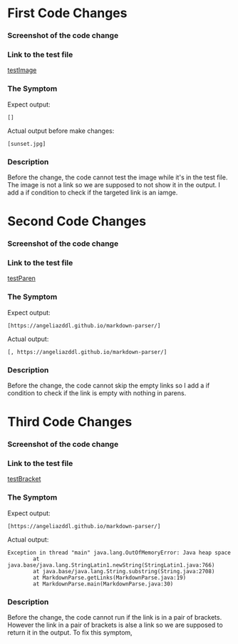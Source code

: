 # First Code Changes
### Screenshot of the code change

### Link to the test file

[testImage](https://angeliazddl.github.io/markdown-parser/testImage.html)

### The Symptom

Expect output:

`[]`

Actual output before make changes:

`[sunset.jpg]`

### Description

Before the change, the code cannot test the image while it's in the test file. The image is not a link so we are supposed to not show it in the output. I add a if condition to check if the targeted link is an iamge.

# Second Code Changes
### Screenshot of the code change

### Link to the test file

[testParen](https://angeliazddl.github.io/markdown-parser/testParen.html)

### The Symptom
Expect output:

`[https://angeliazddl.github.io/markdown-parser/]`

Actual output:

`[, https://angeliazddl.github.io/markdown-parser/]`

### Description

Before the change, the code cannot skip the empty links so I add a if condition to check if the link is empty with nothing in parens.

# Third Code Changes
### Screenshot of the code change

### Link to the test file

[testBracket](https://angeliazddl.github.io/markdown-parser/testBracket.html)

### The Symptom

Expect output:

`[https://angeliazddl.github.io/markdown-parser/]`

Actual output:

```
Exception in thread "main" java.lang.OutOfMemoryError: Java heap space
        at java.base/java.lang.StringLatin1.newString(StringLatin1.java:766)
        at java.base/java.lang.String.substring(String.java:2708)
        at MarkdownParse.getLinks(MarkdownParse.java:19)
        at MarkdownParse.main(MarkdownParse.java:30)
```

### Description

Before the change, the code cannot run if the link is in a pair of brackets. However the link in a pair of brackets is alse a link so we are supposed to return it in the output. To fix this symptom, 
